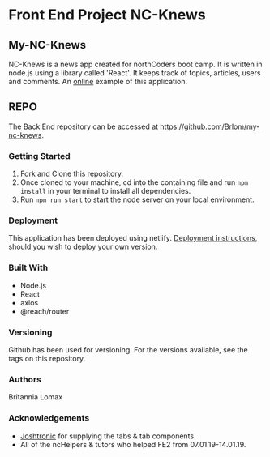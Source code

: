 # Front End Project NC-Knews

## **My-NC-Knews**
NC-Knews is a news app created for northCoders boot camp. It is written in node.js using a library called 'React'. It keeps track of topics, articles, users and comments. An [online](https://my-nc-newsii.netlify.com) example of this application.

## REPO

The Back End repository can be accessed at https://github.com/Brlom/my-nc-knews. 

### Getting Started

1. Fork and Clone this repository.
2. Once cloned to your machine, cd into the containing file and run `npm install` in your terminal to install all dependencies.
3. Run `npm run start` to start the node server on your local environment. 

### Deployment

This application has been deployed using netlify. [Deployment instructions](https://facebook.github.io/create-react-app/docs/deployment), should you wish to deploy your own version. 

### Built With
- Node.js 
- React
- axios
- @reach/router

### Versioning
Github has been used for versioning. For the versions available, see the tags on this repository.

### Authors
Britannia Lomax

### Acknowledgements
- [Joshtronic](https://alligator.io/react/tabs-component/) for supplying the tabs & tab components.
- All of the ncHelpers & tutors who helped FE2 from 07.01.19-14.01.19.
